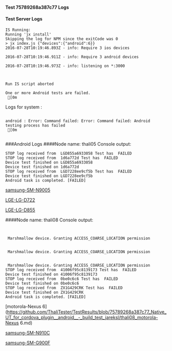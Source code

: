 #### Test 75789268a387c77 Logs

#### Test Server Logs
```
IS Running:
Running 'jx install'
Skipping the log for NPM since the exitCode was 0
> jx index.js {"devices":{"android":6}}
2016-07-28T10:19:46.893Z - info: Require 3 ios devices

2016-07-28T10:19:46.911Z - info: Require 3 android devices

2016-07-28T10:19:46.973Z - info: listening on *:3000


 
Run IS script aborted
 
One or more Android tests are failed.
 [0m

```


Logs for system : 
```

android : Error: Command failed: Error: Command failed: Android testing process has failed
 [0m


```
###Android Logs
####Node name: thali05
Console output:
```
STOP log received from  LGD855a6933058 Test has  FAILED
STOP log received from  1d6a772d Test has  FAILED
Device test finished on LGD855a6933058 
Device test finished on 1d6a772d 
STOP log received from  LGD7228ee9cf5b Test has  FAILED
Device test finished on LGD7228ee9cf5b 
Android task is completed. [FAILED]
```
[samsung-SM-N9005](https://github.com/ThaliTester/TestResults/blob/75789268a387c77_Native_UT_for_cordova_plugin__android__-_build_test_jareksl/thali05_samsung-SM-N9005.md)

[LGE-LG-D722](https://github.com/ThaliTester/TestResults/blob/75789268a387c77_Native_UT_for_cordova_plugin__android__-_build_test_jareksl/thali05_LGE-LG-D722.md)

[LGE-LG-D855](https://github.com/ThaliTester/TestResults/blob/75789268a387c77_Native_UT_for_cordova_plugin__android__-_build_test_jareksl/thali05_LGE-LG-D855.md)

####Node name: thali08
Console output:
```


 Marshmallow device. Granting ACCESS_COARSE_LOCATION permission


 Marshmallow device. Granting ACCESS_COARSE_LOCATION permission


 Marshmallow device. Granting ACCESS_COARSE_LOCATION permission
STOP log received from  41006f95c8139173 Test has  FAILED
Device test finished on 41006f95c8139173 
STOP log received from  0be0c6c6 Test has  FAILED
Device test finished on 0be0c6c6 
STOP log received from  ZX1G429CRK Test has  FAILED
Device test finished on ZX1G429CRK 
Android task is completed. [FAILED]
```
[motorola-Nexus 6](https://github.com/ThaliTester/TestResults/blob/75789268a387c77_Native_UT_for_cordova_plugin__android__-_build_test_jareksl/thali08_motorola-Nexus 6.md)

[samsung-SM-N910C](https://github.com/ThaliTester/TestResults/blob/75789268a387c77_Native_UT_for_cordova_plugin__android__-_build_test_jareksl/thali08_samsung-SM-N910C.md)

[samsung-SM-G900F](https://github.com/ThaliTester/TestResults/blob/75789268a387c77_Native_UT_for_cordova_plugin__android__-_build_test_jareksl/thali08_samsung-SM-G900F.md)




